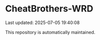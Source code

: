 # CheatBrothers-WRD

Last updated: 2025-07-05 19:40:08

This repository is automatically maintained.
